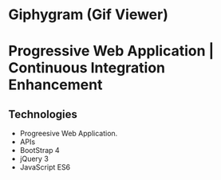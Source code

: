 # Giphygram (Gif Viewer)

# Progressive Web Application | Continuous Integration Enhancement

## Technologies

- Progreesive Web Application.
- APIs
- BootStrap 4
- jQuery 3
- JavaScript ES6
